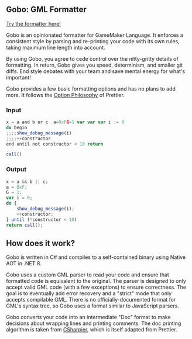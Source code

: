 ## Gobo: GML Formatter

[Try the formatter here!](https://pizzaandy.github.io/Gobo/)

Gobo is an opinionated formatter for GameMaker Language. It enforces a consistent style by parsing and re-printing your code with its own rules, taking maximum line length into account.

By using Gobo, you agree to cede control over the nitty-gritty details of formatting. In return, Gobo gives you speed, determinism, and smaller git diffs. End style debates with your team and save mental energy for what's important!

Gobo provides a few basic formatting options and has no plans to add more. It follows the [Option Philosophy](https://prettier.io/docs/en/option-philosophy.html) of Prettier.

### Input

```js
x = a and b or c  a=0xFG=1 var var var i := 0
do begin
;;;;show_debug_message(i)
;;;;++constructor
end until not constructor < 10 return

call()
```

### Output

```js
x = a && b || c;
a = 0xF;
G = 1;
var i = 0;
do {
    show_debug_message(i);
    ++constructor;
} until (!constructor < 10)
return call();
```

## How does it work?
Gobo is written in C# and compiles to a self-contained binary using Native AOT in .NET 8.

Gobo uses a custom GML parser to read your code and ensure that formatted code is equivalent to the original. The parser is designed to only accept valid GML code (with a few exceptions) to ensure correctness. The goal is to eventually add error recovery and a "strict" mode that only accepts compilable GML. There is no officially-documented format for GML's syntax tree, so Gobo uses a format similar to JavaScript parsers. 

Gobo converts your code into an intermediate "Doc" format to make decisions about wrapping lines and printing comments. The doc printing algorithm is taken from [CSharpier](https://github.com/belav/csharpier), which is itself adapted from Prettier.



